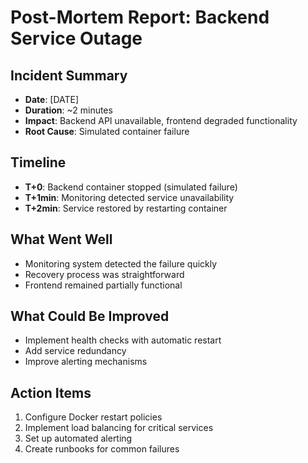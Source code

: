 # Post-Mortem Report: Backend Service Outage

## Incident Summary
- **Date**: [DATE]
- **Duration**: ~2 minutes
- **Impact**: Backend API unavailable, frontend degraded functionality
- **Root Cause**: Simulated container failure

## Timeline
- **T+0**: Backend container stopped (simulated failure)
- **T+1min**: Monitoring detected service unavailability
- **T+2min**: Service restored by restarting container

## What Went Well
- Monitoring system detected the failure quickly
- Recovery process was straightforward
- Frontend remained partially functional

## What Could Be Improved
- Implement health checks with automatic restart
- Add service redundancy
- Improve alerting mechanisms

## Action Items
1. Configure Docker restart policies
2. Implement load balancing for critical services
3. Set up automated alerting
4. Create runbooks for common failures
